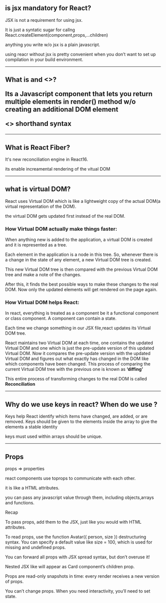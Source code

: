 <h2>is jsx mandatory for React?</h2>
<p> JSX is not a requirement for using jsx. </p>
<p>It is just a syntatic sugar for callng React.createElement(component,props,...children)</p>
<p> anything you write w/o jsx is a plain javascript.</p>
<p> using reacr without jsx is pretty convenient when you don’t want to set up compilation in your build environment.</p>
<hr/>
<h2>What is <React.Fragment></React.Fragment> and <></>?
<p>Its a Javascript component that lets you return multiple elements in render() method w/o creating an additional DOM element</p>
<p><></> shorthand syntax</p>
<hr/>
<h2>What is React Fiber?</h2>
<p>It's new reconciliation engine in React16.</p>
<p> its enable increamental rendering of the vitual DOM</p>
<hr/>
<h2>what is virtual DOM?</h2>
<p>React uses Virtual DOM which is like a lightweight copy of the actual DOM(a virtual representation of the DOM). </p>
<p> the virtual DOM gets updated first instead of the real DOM.</p>
<h3>How Virtual DOM actually make things faster: </h3>
<p>When anything new is added to the application, a virtual DOM is created and it is represented as a tree.</p>
<p>Each element in the application is a node in this tree. So, whenever there is a change in the state of any element, a new Virtual DOM tree is created.</p>
<p> This new Virtual DOM tree is then compared with the previous Virtual DOM tree and make a note of the changes.</p>
<p> After this, it finds the best possible ways to make these changes to the real DOM. Now only the updated elements will get rendered on the page again. </p>
<h3>How Virtual DOM helps React:</h3>
<p> In react, everything is treated as a component be it a functional component or class component. A component can contain a state.</p>
<p>Each time we change something in our JSX file,react updates its Virtual DOM tree.</p>
<p>React maintains two Virtual DOM at each time, one contains the updated Virtual DOM and one which is just the pre-update version of this updated Virtual DOM. Now it compares the pre-update version with the updated Virtual DOM and figures out what exactly has changed in the DOM like which components have been changed. This process of comparing the current Virtual DOM tree with the previous one is known as <strong>‘diffing’</strong></p>
<p>This entire process of transforming changes to the real DOM is called <strong>Reconciliation</strong></p>
<hr/>

<h2>Why do we use keys in react? When do we use ?</h2>
<p>Keys help React identify which items have changed, are added, or are removed. Keys should be given to the elements inside the array to give the elements a stable identity</p>
<p> keys must used within arrays should be unique.</p>
<hr/>

<h2>Props</h2>
<p> props => properties</p>
<p> react components use toprops to communicate with each other.</p>
<p>it is like a HTML attributes.</p>
<p>you can pass any javascript value through them, including objects,arrays and functions.</p>
<p>Recap</p>
<p>To pass props, add them to the JSX, just like you would with HTML attributes.</p>
<p>To read props, use the function Avatar({ person, size }) destructuring syntax.
You can specify a default value like size = 100, which is used for missing and undefined props.</p>
<p>You can forward all props with <Avatar {...props} /> JSX spread syntax, but don’t overuse it!</p>
<p>Nested JSX like <Card><Avatar /></Card> will appear as Card component’s children prop.</p>
<p>Props are read-only snapshots in time: every render receives a new version of props.</p>
<p>You can’t change props. When you need interactivity, you’ll need to set state.</p>
